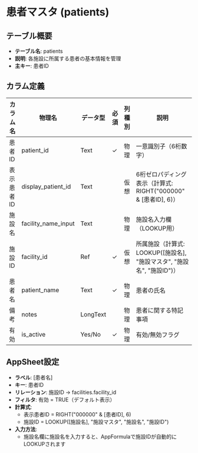 # 患者マスタ (patients)

## テーブル概要
- **テーブル名**: patients
- **説明**: 各施設に所属する患者の基本情報を管理
- **主キー**: 患者ID

## カラム定義

| カラム名 | 物理名 | データ型 | 必須 | 列種別 | 説明 |
|---------|--------|----------|------|--------|------|
| 患者ID | patient_id | Text | ✓ | 物理 | 一意識別子（6桁数字） |
| 表示患者ID | display_patient_id | Text | | 仮想 | 6桁ゼロパディング表示（計算式: RIGHT("000000" & [患者ID], 6)） |
| 施設名 | facility_name_input | Text | | 物理 | 施設名入力欄（LOOKUP用） |
| 施設ID | facility_id | Ref | ✓ | 仮想 | 所属施設（計算式: LOOKUP([施設名], "施設マスタ", "施設名", "施設ID")） |
| 患者名 | patient_name | Text | ✓ | 物理 | 患者の氏名 |
| 備考 | notes | LongText | | 物理 | 患者に関する特記事項 |
| 有効 | is_active | Yes/No | ✓ | 物理 | 有効/無効フラグ |

## AppSheet設定
- **ラベル**: [患者名]
- **キー**: 患者ID
- **リレーション**: 施設ID → facilities.facility_id
- **フィルタ**: 有効 = TRUE（デフォルト表示）
- **計算式**:
  - 表示患者ID = RIGHT("000000" & [患者ID], 6)
  - 施設ID = LOOKUP([施設名], "施設マスタ", "施設名", "施設ID")
- **入力方法**:
  - 施設名欄に施設名を入力すると、AppFormulaで施設IDが自動的にLOOKUPされます